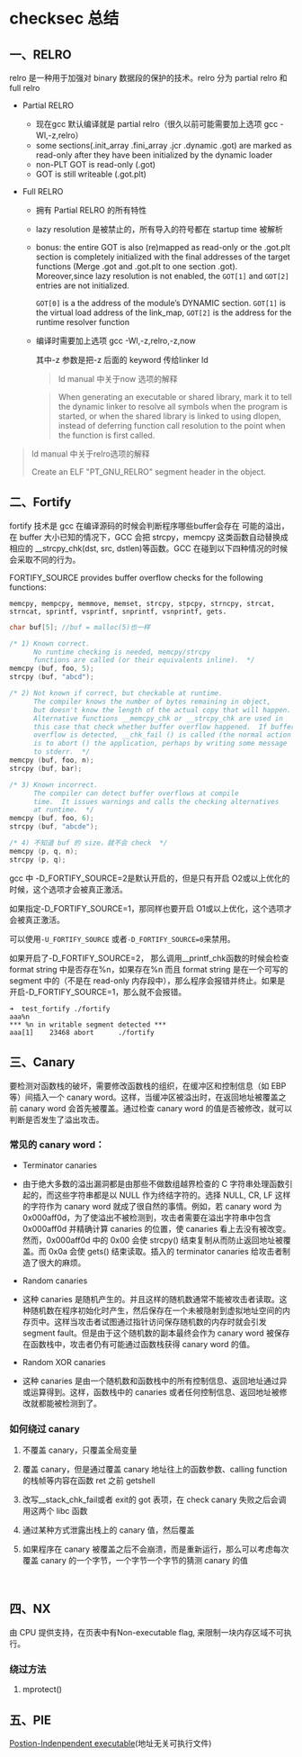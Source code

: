 # checksec 总结

## 一、RELRO

relro 是一种用于加强对 binary 数据段的保护的技术。relro 分为 partial relro 和 full relro

* Partial RELRO

  * 现在gcc 默认编译就是 partial relro（很久以前可能需要加上选项 gcc -Wl,-z,relro）
  * some sections(.init_array .fini_array .jcr .dynamic .got) are marked as read-only after they have been initialized by the dynamic loader
  * non-PLT GOT is read-only (.got)
  * GOT is still writeable (.got.plt)

* Full RELRO

  * 拥有 Partial RELRO 的所有特性

  * lazy resolution 是被禁止的，所有导入的符号都在 startup time 被解析

  * bonus: the entire GOT is also (re)mapped as read-only or the .got.plt section is completely initialized with the final addresses of the target functions (Merge .got and .got.plt to one section .got). Moreover,since lazy resolution is not enabled, the `GOT[1]` and `GOT[2]` entries are not initialized.

     `GOT[0]` is a the address of the module’s DYNAMIC section. `GOT[1]` is the virtual load address of the link_map, `GOT[2]` is the address for the runtime resolver function

  * 编译时需要加上选项  gcc -Wl,-z,relro,-z,now

    其中-z 参数是把-z 后面的 keyword 传给linker ld

    >  ld manual 中关于now 选项的解释

    >  When generating an executable or shared library, mark it to tell the dynamic linker to resolve all symbols when the program is started, or when the shared library is linked to using dlopen, instead of deferring function call resolution to the point when the function is first called.

> ld manual 中关于relro选项的解释
>
> Create an ELF "PT_GNU_RELRO" segment header in the object.



## 二、Fortify

fortify 技术是 gcc 在编译源码的时候会判断程序哪些buffer会存在 可能的溢出，在 buffer 大小已知的情况下，GCC 会把 strcpy，memcpy 这类函数自动替换成相应的 __strcpy_chk(dst, src, dstlen)等函数。GCC 在碰到以下四种情况的时候会采取不同的行为。

FORTIFY_SOURCE provides buffer overflow checks for the following functions:

```
memcpy, mempcpy, memmove, memset, strcpy, stpcpy, strncpy, strcat, 
strncat, sprintf, vsprintf, snprintf, vsnprintf, gets.
```

```C
char buf[5]; //buf = malloc(5)也一样

/* 1) Known correct.
      No runtime checking is needed, memcpy/strcpy
      functions are called (or their equivalents inline).  */
memcpy (buf, foo, 5);
strcpy (buf, "abcd");

/* 2) Not known if correct, but checkable at runtime.
      The compiler knows the number of bytes remaining in object,
      but doesn't know the length of the actual copy that will happen.
      Alternative functions __memcpy_chk or __strcpy_chk are used in
      this case that check whether buffer overflow happened.  If buffer
      overflow is detected, __chk_fail () is called (the normal action
      is to abort () the application, perhaps by writing some message
      to stderr.  */
memcpy (buf, foo, n);
strcpy (buf, bar);

/* 3) Known incorrect.
      The compiler can detect buffer overflows at compile
      time.  It issues warnings and calls the checking alternatives
      at runtime.  */
memcpy (buf, foo, 6);
strcpy (buf, "abcde");

/* 4) 不知道 buf 的 size，就不会 check  */
memcpy (p, q, n);
strcpy (p, q);


```



gcc 中 -D_FORTIFY_SOURCE=2是默认开启的，但是只有开启 O2或以上优化的时候，这个选项才会被真正激活。

如果指定-D_FORTIFY_SOURCE=1，那同样也要开启 O1或以上优化，这个选项才会被真正激活。

可以使用`-U_FORTIFY_SOURCE` 或者`-D_FORTIFY_SOURCE=0`来禁用。

如果开启了-D_FORTIFY_SOURCE=2， 那么调用__printf_chk函数的时候会检查 format string 中是否存在%n，如果存在%n 而且 format string 是在一个可写的 segment 中的（不是在 read-only 内存段中），那么程序会报错并终止。如果是开启-D_FORTIFY_SOURCE=1，那么就不会报错。

```shell
➜  test_fortify ./fortify
aaa%n
*** %n in writable segment detected ***
aaa[1]    23468 abort      ./fortify
```

## 三、Canary

要检测对函数栈的破坏，需要修改函数栈的组织，在缓冲区和控制信息（如 EBP 等）间插入一个 canary word。这样，当缓冲区被溢出时，在返回地址被覆盖之前 canary word 会首先被覆盖。通过检查 canary word 的值是否被修改，就可以判断是否发生了溢出攻击。

### 常见的 canary word：

- Terminator canaries


- 由于绝大多数的溢出漏洞都是由那些不做数组越界检查的 C 字符串处理函数引起的，而这些字符串都是以 NULL 作为终结字符的。选择 NULL, CR, LF 这样的字符作为 canary word 就成了很自然的事情。例如，若 canary word 为 0x000aff0d，为了使溢出不被检测到，攻击者需要在溢出字符串中包含 0x000aff0d 并精确计算 canaries 的位置，使 canaries 看上去没有被改变。然而，0x000aff0d 中的 0x00 会使 strcpy() 结束复制从而防止返回地址被覆盖。而 0x0a 会使 gets() 结束读取。插入的 terminator canaries 给攻击者制造了很大的麻烦。


- Random canaries


- 这种 canaries 是随机产生的。并且这样的随机数通常不能被攻击者读取。这种随机数在程序初始化时产生，然后保存在一个未被隐射到虚拟地址空间的内存页中。这样当攻击者试图通过指针访问保存随机数的内存时就会引发 segment fault。但是由于这个随机数的副本最终会作为 canary word 被保存在函数栈中，攻击者仍有可能通过函数栈获得 canary word 的值。


- Random XOR canaries


- 这种 canaries 是由一个随机数和函数栈中的所有控制信息、返回地址通过异或运算得到。这样，函数栈中的 canaries 或者任何控制信息、返回地址被修改就都能被检测到了。

### 如何绕过 canary

1. 不覆盖 canary，只覆盖全局变量

2. 覆盖 canary，但是通过覆盖 canary 地址往上的函数参数、calling function 的栈帧等内容在函数 ret 之前 getshell

3. 改写__stack_chk_fail或者 exit的 got 表项，在 check canary 失败之后会调用这两个 libc 函数

4. 通过某种方式泄露出栈上的 canary 值，然后覆盖

5. 如果程序在 canary 被覆盖之后不会崩溃，而是重新运行，那么可以考虑每次覆盖 canary 的一个字节，一个字节一个字节的猜测 canary 的值

   ​

## 四、NX
由 CPU 提供支持，在页表中有Non-executable flag, 来限制一块内存区域不可执行。

### 绕过方法

1. mprotect()

## 五、PIE

[Postion-Indenpendent executable](https://zh.wikipedia.org/wiki/地址无关代码)(地址无关可执行文件)